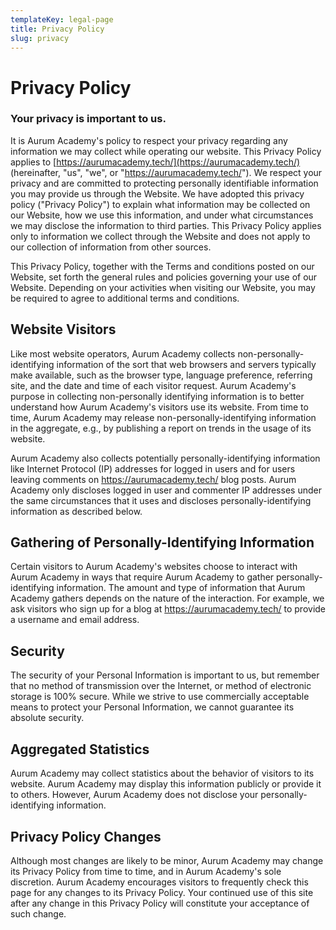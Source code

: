 ```yaml
---
templateKey: legal-page
title: Privacy Policy
slug: privacy 
---
```

# Privacy Policy

### Your privacy is important to us.

It is Aurum Academy's policy to respect your privacy regarding any information we may collect while operating our website. This Privacy Policy applies to [https://aurumacademy.tech/](https://aurumacademy.tech/) (hereinafter, "us", "we", or "https://aurumacademy.tech/"). We respect your privacy and are committed to protecting personally identifiable information you may provide us through the Website. We have adopted this privacy policy ("Privacy Policy") to explain what information may be collected on our Website, how we use this information, and under what circumstances we may disclose the information to third parties. This Privacy Policy applies only to information we collect through the Website and does not apply to our collection of information from other sources.

This Privacy Policy, together with the Terms and conditions posted on our Website, set forth the general rules and policies governing your use of our Website. Depending on your activities when visiting our Website, you may be required to agree to additional terms and conditions.

## Website Visitors

Like most website operators, Aurum Academy collects non-personally-identifying information of the sort that web browsers and servers typically make available, such as the browser type, language preference, referring site, and the date and time of each visitor request. Aurum Academy's purpose in collecting non-personally identifying information is to better understand how Aurum Academy's visitors use its website. From time to time, Aurum Academy may release non-personally-identifying information in the aggregate, e.g., by publishing a report on trends in the usage of its website.

Aurum Academy also collects potentially personally-identifying information like Internet Protocol (IP) addresses for logged in users and for users leaving comments on https://aurumacademy.tech/ blog posts. Aurum Academy only discloses logged in user and commenter IP addresses under the same circumstances that it uses and discloses personally-identifying information as described below.

## Gathering of Personally-Identifying Information

Certain visitors to Aurum Academy's websites choose to interact with Aurum Academy in ways that require Aurum Academy to gather personally-identifying information. The amount and type of information that Aurum Academy gathers depends on the nature of the interaction. For example, we ask visitors who sign up for a blog at https://aurumacademy.tech/ to provide a username and email address.

## Security

The security of your Personal Information is important to us, but remember that no method of transmission over the Internet, or method of electronic storage is 100% secure. While we strive to use commercially acceptable means to protect your Personal Information, we cannot guarantee its absolute security.

## Aggregated Statistics

Aurum Academy may collect statistics about the behavior of visitors to its website. Aurum Academy may display this information publicly or provide it to others. However, Aurum Academy does not disclose your personally-identifying information.

## Privacy Policy Changes

Although most changes are likely to be minor, Aurum Academy may change its Privacy Policy from time to time, and in Aurum Academy's sole discretion. Aurum Academy encourages visitors to frequently check this page for any changes to its Privacy Policy. Your continued use of this site after any change in this Privacy Policy will constitute your acceptance of such change.